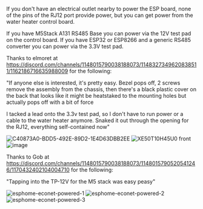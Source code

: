 If you don't have an electrical outlet nearby to power the ESP board, none of the pins of the RJ12 port provide power, but you can get power from the water heater control board.

If you have M5Stack A131 RS485 Base you can power via the 12V test pad on the control board. If you have ESP32 or ESP8266 and a generic RS485 converter you can power via the 3.3V test pad.

Thanks to elmoret at
https://discord.com/channels/1148015790038188073/1148327349620838511/1162186716635988009 for the following:

"If anyone else is interested, it's pretty easy. Bezel pops off, 2 screws remove the assembly from the chassis, then there's a black plastic cover on the back that looks like it might be heatstaked to the mounting holes but actually pops off with a bit of force

I tacked a lead onto the 3.3v test pad, so I don't have to run power or a cable to the water heater anymore. Snaked it out through the opening for the RJ12, everything self-contained now"

![C40873A0-BDD5-492E-89D2-1E4D63DBB2EE](https://github.com/esphome-econet/esphome-econet/assets/9987465/8c1e6a7b-f9ee-4ccd-b32d-48e14fa79483)
![XE50T10H45U0 front](https://github.com/esphome-econet/esphome-econet/assets/9987465/6a1fb947-5125-4c17-8064-d691ebeaac7a)
![image](https://github.com/esphome-econet/esphome-econet/assets/9987465/f88b8259-446b-4f4f-be45-723f90600ace)

Thanks to Gob at https://discord.com/channels/1148015790038188073/1148015790520541246/1170432402104004710 for the following:

"Tapping into the TP-12V for the M5 stack was easy peasy"

![esphome-econet-powered-1](https://github.com/esphome-econet/esphome-econet/assets/9987465/3f1f4e0a-c0cb-4ce6-bd8d-c988c7b98327)
![esphome-econet-powered-2](https://github.com/esphome-econet/esphome-econet/assets/9987465/f02cdf9c-0147-4a3f-aa63-c976d6de71b9)
![esphome-econet-powered-3](https://github.com/esphome-econet/esphome-econet/assets/9987465/76a9c482-90c4-4836-b665-0813dccd9417)
